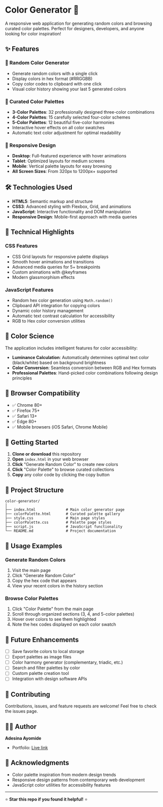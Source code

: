 # Color Generator 🎨

A responsive web application for generating random colors and browsing curated color palettes. Perfect for designers, developers, and anyone looking for color inspiration!

## ✨ Features

### 🎲 Random Color Generator
- Generate random colors with a single click
- Display colors in hex format (#RRGGBB)
- Copy color codes to clipboard with one click
- Visual color history showing your last 5 generated colors

### 🎨 Curated Color Palettes
- **3-Color Palettes**: 32 professionally designed three-color combinations
- **4-Color Palettes**: 15 carefully selected four-color schemes  
- **5-Color Palettes**: 12 beautiful five-color harmonies
- Interactive hover effects on all color swatches
- Automatic text color adjustment for optimal readability

### 📱 Responsive Design
- **Desktop**: Full-featured experience with hover animations
- **Tablet**: Optimized layouts for medium screens
- **Mobile**: Vertical palette layouts for easy browsing
- **All Screen Sizes**: From 320px to 1200px+ supported


## 🛠️ Technologies Used

- **HTML5**: Semantic markup and structure
- **CSS3**: Advanced styling with Flexbox, Grid, and animations
- **JavaScript**: Interactive functionality and DOM manipulation
- **Responsive Design**: Mobile-first approach with media queries

## 🎯 Technical Highlights

### CSS Features
- CSS Grid layouts for responsive palette displays
- Smooth hover animations and transitions
- Advanced media queries for 5+ breakpoints
- Custom animations with @keyframes
- Modern glassmorphism effects

### JavaScript Features
- Random hex color generation using `Math.random()`
- Clipboard API integration for copying colors
- Dynamic color history management
- Automatic text contrast calculation for accessibility
- RGB to Hex color conversion utilities

## 🎨 Color Science

The application includes intelligent features for color accessibility:
- **Luminance Calculation**: Automatically determines optimal text color (black/white) based on background brightness
- **Color Conversion**: Seamless conversion between RGB and Hex formats
- **Professional Palettes**: Hand-picked color combinations following design principles

## 📱 Browser Compatibility

- ✅ Chrome 80+
- ✅ Firefox 75+  
- ✅ Safari 13+
- ✅ Edge 80+
- ✅ Mobile browsers (iOS Safari, Chrome Mobile)

## 🚀 Getting Started

1. **Clone or download** this repository
2. **Open** `index.html` in your web browser
3. **Click** "Generate Random Color" to create new colors
4. **Click** "Color Palette" to browse curated collections
5. **Copy** any color code by clicking the copy button

## 📁 Project Structure

```
color-generator/
│
├── index.html              # Main color generator page
├── colorPalette.html       # Curated palette gallery
├── style.css               # Main page styles
├── colorPalette.css        # Palette page styles
├── script.js               # JavaScript functionality
└── README.md               # Project documentation
```

## 🎨 Usage Examples

### Generate Random Colors
1. Visit the main page
2. Click "Generate Random Color"
3. Copy the hex code that appears
4. View your recent colors in the history section

### Browse Color Palettes
1. Click "Color Palette" from the main page
2. Scroll through organized sections (3, 4, and 5-color palettes)
3. Hover over colors to see them highlighted
4. Note the hex codes displayed on each color swatch

## 🔄 Future Enhancements

- [ ] Save favorite colors to local storage
- [ ] Export palettes as image files
- [ ] Color harmony generator (complementary, triadic, etc.)
- [ ] Search and filter palettes by color
- [ ] Custom palette creation tool
- [ ] Integration with design software APIs

## 🤝 Contributing

Contributions, issues, and feature requests are welcome! Feel free to check the issues page.

## 👨‍💻 Author

**Adesina Ayomide**
- Portfolio: [Live link](hardex.github.io/Portfolio/)

## 🙏 Acknowledgments

- Color palette inspiration from modern design trends
- Responsive design patterns from contemporary web development
- JavaScript color utilities for accessibility features

---

⭐ **Star this repo if you found it helpful!** ⭐
